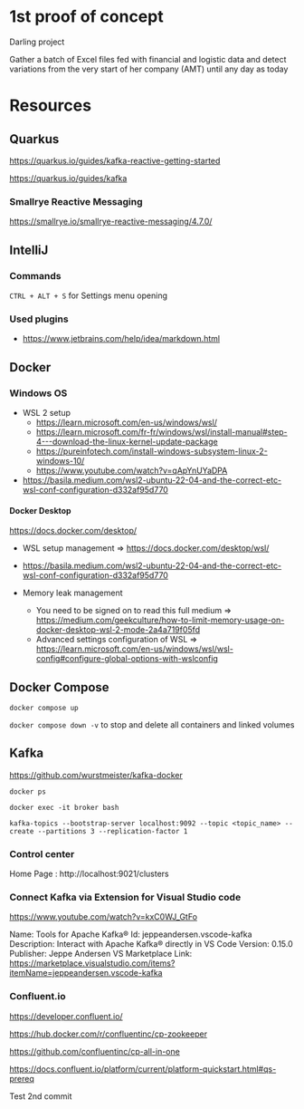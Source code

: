 # 1st proof of concept
Darling project

Gather a batch of Excel files fed with financial and logistic data and detect variations from the very start of her company (AMT) until any day as today

# Resources
## Quarkus

https://quarkus.io/guides/kafka-reactive-getting-started

https://quarkus.io/guides/kafka

### Smallrye Reactive Messaging

https://smallrye.io/smallrye-reactive-messaging/4.7.0/

## IntelliJ
### Commands
`CTRL + ALT + S` for Settings menu opening

### Used plugins
 - https://www.jetbrains.com/help/idea/markdown.html

## Docker

### Windows OS

- WSL 2 setup
  - https://learn.microsoft.com/en-us/windows/wsl/
  - https://learn.microsoft.com/fr-fr/windows/wsl/install-manual#step-4---download-the-linux-kernel-update-package
  - https://pureinfotech.com/install-windows-subsystem-linux-2-windows-10/
  - https://www.youtube.com/watch?v=qApYnUYaDPA
- https://basila.medium.com/wsl2-ubuntu-22-04-and-the-correct-etc-wsl-conf-configuration-d332af95d770

#### Docker Desktop

https://docs.docker.com/desktop/

 - WSL setup management => https://docs.docker.com/desktop/wsl/
 - https://basila.medium.com/wsl2-ubuntu-22-04-and-the-correct-etc-wsl-conf-configuration-d332af95d770

- Memory leak management
  - You need to be signed on to read this full medium => https://medium.com/geekculture/how-to-limit-memory-usage-on-docker-desktop-wsl-2-mode-2a4a719f05fd
  - Advanced settings configuration of WSL => https://learn.microsoft.com/en-us/windows/wsl/wsl-config#configure-global-options-with-wslconfig

## Docker Compose

`docker compose up`

`docker compose down -v` to stop and delete all containers and linked volumes

## Kafka
https://github.com/wurstmeister/kafka-docker

`docker ps`

`docker exec -it broker bash`

`kafka-topics --bootstrap-server localhost:9092 --topic <topic_name> --create --partitions 3 --replication-factor 1`

### Control center

Home Page : http://localhost:9021/clusters

### Connect Kafka via Extension for Visual Studio code
https://www.youtube.com/watch?v=kxC0WJ_GtFo

Name: Tools for Apache Kafka®
Id: jeppeandersen.vscode-kafka
Description: Interact with Apache Kafka® directly in VS Code
Version: 0.15.0
Publisher: Jeppe Andersen
VS Marketplace Link: https://marketplace.visualstudio.com/items?itemName=jeppeandersen.vscode-kafka

### Confluent.io
https://developer.confluent.io/

https://hub.docker.com/r/confluentinc/cp-zookeeper

https://github.com/confluentinc/cp-all-in-one

https://docs.confluent.io/platform/current/platform-quickstart.html#qs-prereq

Test 2nd commit


